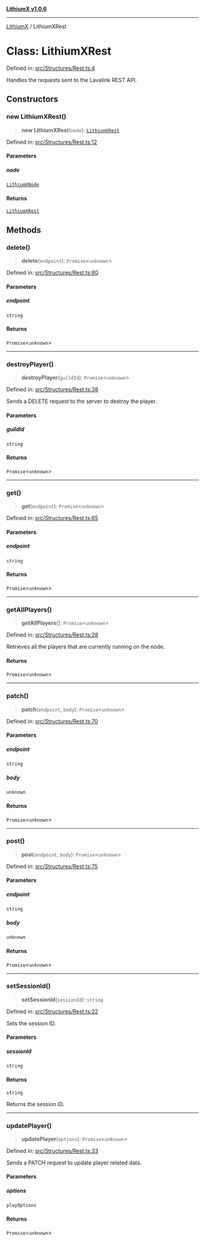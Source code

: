 [**LithiumX v1.0.6**](../README.md)

***

[LithiumX](../globals.md) / LithiumXRest

# Class: LithiumXRest

Defined in: [src/Structures/Rest.ts:4](https://github.com/anantix-network/LithiumX/blob/50b399548f48d78c1c57a0dfe99d487d3da44bc6/src/Structures/Rest.ts#L4)

Handles the requests sent to the Lavalink REST API.

## Constructors

### new LithiumXRest()

> **new LithiumXRest**(`node`): [`LithiumXRest`](LithiumXRest.md)

Defined in: [src/Structures/Rest.ts:12](https://github.com/anantix-network/LithiumX/blob/50b399548f48d78c1c57a0dfe99d487d3da44bc6/src/Structures/Rest.ts#L12)

#### Parameters

##### node

[`LithiumXNode`](LithiumXNode.md)

#### Returns

[`LithiumXRest`](LithiumXRest.md)

## Methods

### delete()

> **delete**(`endpoint`): `Promise`\<`unknown`\>

Defined in: [src/Structures/Rest.ts:80](https://github.com/anantix-network/LithiumX/blob/50b399548f48d78c1c57a0dfe99d487d3da44bc6/src/Structures/Rest.ts#L80)

#### Parameters

##### endpoint

`string`

#### Returns

`Promise`\<`unknown`\>

***

### destroyPlayer()

> **destroyPlayer**(`guildId`): `Promise`\<`unknown`\>

Defined in: [src/Structures/Rest.ts:38](https://github.com/anantix-network/LithiumX/blob/50b399548f48d78c1c57a0dfe99d487d3da44bc6/src/Structures/Rest.ts#L38)

Sends a DELETE request to the server to destroy the player.

#### Parameters

##### guildId

`string`

#### Returns

`Promise`\<`unknown`\>

***

### get()

> **get**(`endpoint`): `Promise`\<`unknown`\>

Defined in: [src/Structures/Rest.ts:65](https://github.com/anantix-network/LithiumX/blob/50b399548f48d78c1c57a0dfe99d487d3da44bc6/src/Structures/Rest.ts#L65)

#### Parameters

##### endpoint

`string`

#### Returns

`Promise`\<`unknown`\>

***

### getAllPlayers()

> **getAllPlayers**(): `Promise`\<`unknown`\>

Defined in: [src/Structures/Rest.ts:28](https://github.com/anantix-network/LithiumX/blob/50b399548f48d78c1c57a0dfe99d487d3da44bc6/src/Structures/Rest.ts#L28)

Retrieves all the players that are currently running on the node.

#### Returns

`Promise`\<`unknown`\>

***

### patch()

> **patch**(`endpoint`, `body`): `Promise`\<`unknown`\>

Defined in: [src/Structures/Rest.ts:70](https://github.com/anantix-network/LithiumX/blob/50b399548f48d78c1c57a0dfe99d487d3da44bc6/src/Structures/Rest.ts#L70)

#### Parameters

##### endpoint

`string`

##### body

`unknown`

#### Returns

`Promise`\<`unknown`\>

***

### post()

> **post**(`endpoint`, `body`): `Promise`\<`unknown`\>

Defined in: [src/Structures/Rest.ts:75](https://github.com/anantix-network/LithiumX/blob/50b399548f48d78c1c57a0dfe99d487d3da44bc6/src/Structures/Rest.ts#L75)

#### Parameters

##### endpoint

`string`

##### body

`unknown`

#### Returns

`Promise`\<`unknown`\>

***

### setSessionId()

> **setSessionId**(`sessionId`): `string`

Defined in: [src/Structures/Rest.ts:22](https://github.com/anantix-network/LithiumX/blob/50b399548f48d78c1c57a0dfe99d487d3da44bc6/src/Structures/Rest.ts#L22)

Sets the session ID.

#### Parameters

##### sessionId

`string`

#### Returns

`string`

Returns the session ID.

***

### updatePlayer()

> **updatePlayer**(`options`): `Promise`\<`unknown`\>

Defined in: [src/Structures/Rest.ts:33](https://github.com/anantix-network/LithiumX/blob/50b399548f48d78c1c57a0dfe99d487d3da44bc6/src/Structures/Rest.ts#L33)

Sends a PATCH request to update player related data.

#### Parameters

##### options

`playOptions`

#### Returns

`Promise`\<`unknown`\>
